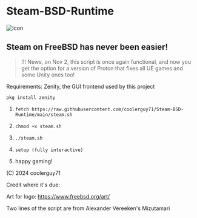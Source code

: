 # Steam-BSD-Runtime
![icon](https://github.com/user-attachments/assets/771231e4-b904-4672-ba4c-3889f06429ad)

## Steam on FreeBSD has never been easier!

> !!! News, on Nov 2, this script is once again functional, and now you get the option for a version of Proton that fixes all UE games and some Unity ones too!

Requirements: Zenity, the GUI frontend used by this project

```pkg install zenity```

1. ```fetch https://raw.githubusercontent.com/coolerguy71/Steam-BSD-Runtime/main/steam.sh```

2. ```chmod +x steam.sh```

3. ```./steam.sh```

4. ```setup (fully interactive)```

5. happy gaming!

(C) 2024 coolerguy71

Credit where it's due:

Art for logo: https://www.freebsd.org/art/ 

Two lines of the script are from Alexander Vereeken's Mizutamari
